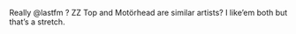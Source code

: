 <!--
id: 1303347117
link: http://kevinisom.info/post/1303347117/really-lastfm-zz-top-and-motorhead-are-similar
slug: really-lastfm-zz-top-and-motorhead-are-similar
date: Wed Oct 13 2010 16:05:46 GMT+1300 (NZDT)
raw: {"blog_name":"kevinisom","id":1303347117,"post_url":"http://kevinisom.info/post/1303347117/really-lastfm-zz-top-and-motorhead-are-similar","slug":"really-lastfm-zz-top-and-motorhead-are-similar","type":"text","date":"2010-10-13 03:05:46 GMT","timestamp":1286939146,"state":"published","format":"html","reblog_key":"gDkC1h2x","tags":[],"short_url":"http://tmblr.co/Zw68Yy1Dht_j","highlighted":[],"feed_item":"http://twitter.com/kev_nz/statuses/27184127400","from_feed_id":"650289","note_count":0,"title":null,"body":"<p>Really @lastfm&#160;? ZZ Top and Motörhead are similar artists? I like&#8217;em both but that&#8217;s a stretch.</p>"}
publish: 2010-10-013
tags: 
title: null
-->


Really @lastfm ? ZZ Top and Motörhead are similar artists? I like’em
both but that’s a stretch.


